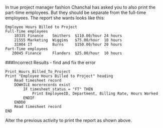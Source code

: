 In true project manager fashion Chanchal has asked you to also print the part-time employees. But they should be separate from the full-time employees. The report she wants looks like this:

```
Employee Hours Billed to Project
Full-Time employees
    10335 Finance    Smithers  $110.00/hour 24 hours
    21555 Marketing  Wiggims   $75.00/hour  10 hours
    31004 IT         Burns     $150.00/hour 20 hours
Part-Time employees
   20045 Finance     Flanders  $25.00/hour  10 hours
```

###Incorrect Results - find and fix the error
```
Print_Hours_Billed_To_Project
Print "Employee Hours Billed to Project" heading
    Read timesheet record
    DOWHILE morerecords exist
        IF timesheet_status = "FT" THEN
            Print EmployeeID, Department, Billing Rate, Hours Worked
        ENDIF
    ENDDO
    Read timesheet record
END
```
   
Alter the previous activity to print the report as shown above.
   